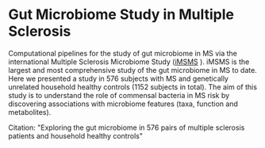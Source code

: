 # Gut Microbiome Study in Multiple Sclerosis
Computational pipelines for the study of gut microbiome in MS via the international Multiple Sclerosis Microbiome Study ([iMSMS](imsms.org) ). iMSMS is the largest and most comprehensive study of the gut microbiome in MS to date. Here we presented a study in 576 subjects with MS and genetically unrelated household healthy controls (1152 subjects in total). The aim of this study is to understand the role of commensal bacteria in MS risk by discovering associations with microbiome features (taxa, function and metabolites).


Citation:  "Exploring the gut microbiome in 576 pairs of multiple sclerosis patients and household healthy controls" 



